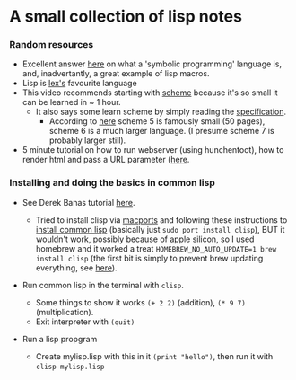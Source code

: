 # A small collection of lisp notes



### Random resources

- Excellent answer [here](https://www.quora.com/What-is-symbolic-programming/answer/Vladislav-Zorov) on what a 'symbolic programming' language is, and, inadvertantly, a great example of lisp macros. 
- Lisp is [lex's](https://www.youtube.com/watch?v=cMMiaCtOzV0) favourite language
- This video recommends starting with [scheme](https://www.youtube.com/watch?v=GWdf1flcLoM&t=4m50s) because it's so small it can be learned in ~ 1 hour. 
  - It also says some learn scheme by simply reading the [specification](https://standards.scheme.org/).
    - According to [here](https://stackoverflow.com/questions/6523396/scheme-core-language-specification/6523520#comment7680042_6523520) scheme 5 is famously small (50 pages), scheme 6 is a much larger language. (I presume scheme 7 is probably larger still). 
- 5 minute tutorial on how to run webserver (using hunchentoot), how to render html and pass a URL parameter ([here](https://www.youtube.com/watch?v=A4PzSsOD-CQ). 


### Installing and doing the basics in common lisp


- See Derek Banas tutorial [here](https://www.youtube.com/watch?v=ymSq4wHrqyU&t=1m). 
  - Tried to install clisp via [macports](https://www.macports.org/install.php) and following these instructions to [install common lisp](https://ports.macports.org/port/clisp/) (basically just `sudo port install clisp`), BUT it wouldn't work, possibly because of apple silicon, so I used homebrew and it worked a treat `HOMEBREW_NO_AUTO_UPDATE=1 brew install clisp` (the first bit is simply to prevent brew updating everything, see [here](https://apple.stackexchange.com/a/293252/290197)). 

- Run common lisp in the terminal with `clisp`. 
  - Some things to show it works `(+ 2 2)` (addition), `(* 9 7)` (multiplication). 
  - Exit interpreter with `(quit)`


- Run a lisp propgram
  - Create mylisp.lisp with this in it `(print "hello")`, then run it with `clisp mylisp.lisp`







